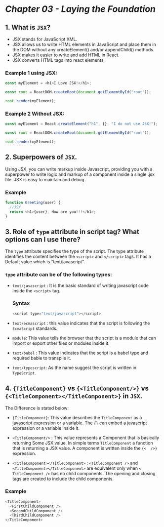 # _Chapter 03 - Laying the Foundation_

## 1. What is `JSX`?

- JSX stands for JavaScript XML.
- JSX allows us to write HTML elements in JavaScript and place them in the DOM without any createElement() and/or appendChild() methods.
- JSX makes it easier to write and add HTML in React.
- JSX converts HTML tags into react elements.

### Example 1 using JSX:

```js
const myElement = <h1>I Love JSX!</h1>;

const root = ReactDOM.createRoot(document.getElementById("root"));

root.render(myElement);
```

### Example 2 Without JSX:

```js
const myElement = React.createElement("h1", {}, "I do not use JSX!");

const root = ReactDOM.createRoot(document.getElementById("root"));

root.render(myElement);
```

## 2. Superpowers of `JSX`.

Using JSX, you can write markup inside Javascript, providing you with a superpower to write logic and markup of a component inside a single .jsx file. JSX is easy to maintain and debug.

### Example

```js
function Greeting(user) {
  //JSX
  return <h1>{user}, How are you!!!</h1>;
}
```

## 3. Role of `type` attribute in script tag? What options can I use there?

The `type` attribute specifies the type of the script. The type attribute identifies the content between the `<script>` and `</script>` tags. It has a Default value which is “text/javascript”.

### `type` attribute can be of the following types:

- `text/javascript` : It is the basic standard of writing javascript code inside the `<script>` tag.
  ### Syntax
  ```js
  <script type="text/javascript"></script>
  ```
- `text/ecmascript` : this value indicates that the script is following the `EcmaScript` standards.

- `module`: This value tells the browser that the script is a module that can import or export other files or modules inside it.
- `text/babel` : This value indicates that the script is a babel type and required bable to transpile it.
- `text/typescript`: As the name suggest the script is written in `TypeScript`.

## 4. `{TitleComponent}` vs `{<TitleComponent/>}` vs `{<TitleComponent></TitleComponent>}` in `JSX`.

The Difference is stated below:

- `{TitleComponent}`: This value describes the `TitleComponent` as a javascript expression or a variable.
  The `{}` can embed a javascript expression or a variable inside it.

- `<TitleComponent/>` : This value represents a Component that is basically returning Some JSX value. In simple terms `TitleComponent` a function that is returning a JSX value.
  A component is written inside the `{<  />}` expression.

- `<TitleComponent></TitleComponent>` : `<TitleComponent />` and `<TitleComponent></TitleComponent>` are equivalent only when `< TitleComponent />` has no child components. The opening and closing tags are created to include the child components.

### Example

```js
<TitleComponent>
  <FirstChildComponent />
  <SecondChildComponent />
  <ThirdChildComponent />
</TitleComponent>
```
